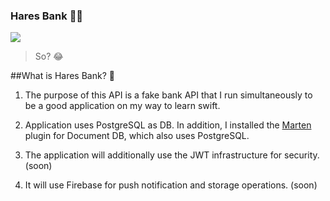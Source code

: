 ### Hares Bank 🐇💸

![](https://upload.wikimedia.org/wikipedia/commons/4/44/Lepus_europaeus_%28Causse_M%C3%A9jean%2C_Loz%C3%A8re%29-cropped.jpg)

> So? 😂

##What is Hares Bank? 🐰

1. The purpose of this API is a fake bank API that I run simultaneously to be a good application on my way to learn swift.

2. Application uses PostgreSQL as DB. In addition, I installed the [Marten](https://martendb.io/) plugin for Document DB, which also uses PostgreSQL.

3. The application will additionally use the JWT infrastructure for security. (soon)

4. It will use Firebase for push notification and storage operations. (soon)

